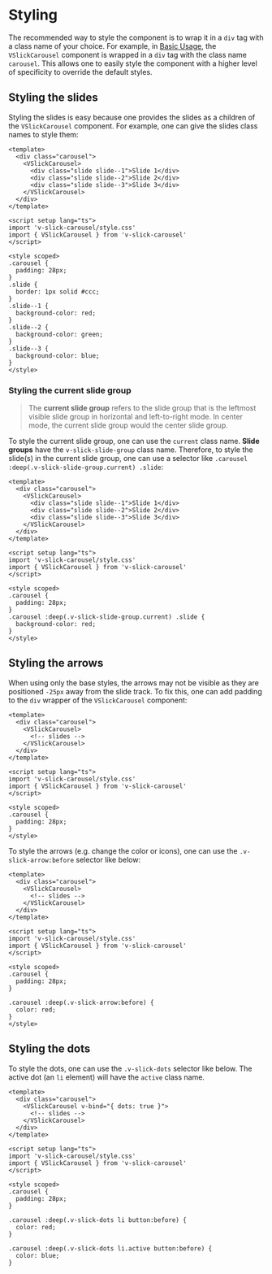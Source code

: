 # Styling

The recommended way to style the component is to wrap it in a `div` tag with a class name of your choice. For example, in [Basic Usage](/guide/basic-usage), the `VSlickCarousel` component is wrapped in a `div` tag with the class name `carousel`. This allows one to easily style the component with a higher level of specificity to override the default styles.

## Styling the slides

Styling the slides is easy because one provides the slides as a children of the `VSlickCarousel` component. For example, one can give the slides class names to style them:

```vue
<template>
  <div class="carousel">
    <VSlickCarousel>
      <div class="slide slide--1">Slide 1</div>
      <div class="slide slide--2">Slide 2</div>
      <div class="slide slide--3">Slide 3</div>
    </VSlickCarousel>
  </div>
</template>

<script setup lang="ts">
import 'v-slick-carousel/style.css'
import { VSlickCarousel } from 'v-slick-carousel'
</script>

<style scoped>
.carousel {
  padding: 28px;
}
.slide {
  border: 1px solid #ccc;
}
.slide--1 {
  background-color: red;
}
.slide--2 {
  background-color: green;
}
.slide--3 {
  background-color: blue;
}
</style>
```

### Styling the current slide group

> The **current slide group** refers to the slide group that is the leftmost visible slide group in horizontal and left-to-right mode. In center mode, the current slide group would the center slide group.

To style the current slide group, one can use the `current` class name. **Slide groups** have the `v-slick-slide-group` class name. Therefore, to style the slide(s) in the current slide group, one can use a selector like `.carousel :deep(.v-slick-slide-group.current) .slide`:

```vue
<template>
  <div class="carousel">
    <VSlickCarousel>
      <div class="slide slide--1">Slide 1</div>
      <div class="slide slide--2">Slide 2</div>
      <div class="slide slide--3">Slide 3</div>
    </VSlickCarousel>
  </div>
</template>

<script setup lang="ts">
import 'v-slick-carousel/style.css'
import { VSlickCarousel } from 'v-slick-carousel'
</script>

<style scoped>
.carousel {
  padding: 28px;
}
.carousel :deep(.v-slick-slide-group.current) .slide {
  background-color: red;
}
</style>
```

## Styling the arrows

When using only the base styles, the arrows may not be visible as they are positioned `-25px` away from the slide track. To fix this, one can add padding to the `div` wrapper of the `VSlickCarousel` component:

```vue
<template>
  <div class="carousel">
    <VSlickCarousel>
      <!-- slides -->
    </VSlickCarousel>
  </div>
</template>

<script setup lang="ts">
import 'v-slick-carousel/style.css'
import { VSlickCarousel } from 'v-slick-carousel'
</script>

<style scoped>
.carousel {
  padding: 28px;
}
</style>
```

To style the arrows (e.g. change the color or icons), one can use the `.v-slick-arrow:before` selector like below:

```vue
<template>
  <div class="carousel">
    <VSlickCarousel>
      <!-- slides -->
    </VSlickCarousel>
  </div>
</template>

<script setup lang="ts">
import 'v-slick-carousel/style.css'
import { VSlickCarousel } from 'v-slick-carousel'
</script>

<style scoped>
.carousel {
  padding: 28px;
}

.carousel :deep(.v-slick-arrow:before) {
  color: red;
}
</style>
```

## Styling the dots

To style the dots, one can use the `.v-slick-dots` selector like below. The active dot (an `li` element) will have the `active` class name.

```vue
<template>
  <div class="carousel">
    <VSlickCarousel v-bind="{ dots: true }">
      <!-- slides -->
    </VSlickCarousel>
  </div>
</template>

<script setup lang="ts">
import 'v-slick-carousel/style.css'
import { VSlickCarousel } from 'v-slick-carousel'
</script>

<style scoped>
.carousel {
  padding: 28px;
}

.carousel :deep(.v-slick-dots li button:before) {
  color: red;
}

.carousel :deep(.v-slick-dots li.active button:before) {
  color: blue;
}
```
